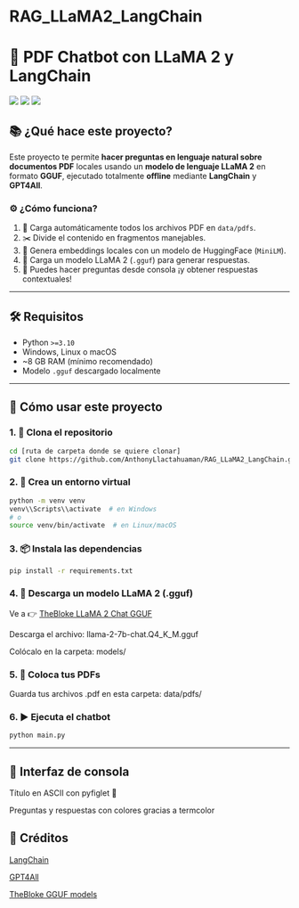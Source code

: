 # RAG_LLaMA2_LangChain

# 🤖 PDF Chatbot con LLaMA 2 y LangChain

<img src="https://img.shields.io/badge/Python-3.10+-blue?logo=python">
<img src="https://img.shields.io/badge/LangChain-0.2+-orange?logo=python">
<img src="https://img.shields.io/badge/Offline-100%25-green">

## 📚 ¿Qué hace este proyecto?

Este proyecto te permite **hacer preguntas en lenguaje natural sobre documentos PDF** locales usando un **modelo de lenguaje LLaMA 2** en formato **GGUF**, ejecutado totalmente **offline** mediante **LangChain** y **GPT4All**.

### ⚙️ ¿Cómo funciona?

1. 📂 Carga automáticamente todos los archivos PDF en `data/pdfs`.
2. ✂️ Divide el contenido en fragmentos manejables.
3. 🧠 Genera embeddings locales con un modelo de HuggingFace (`MiniLM`).
4. 🧠 Carga un modelo LLaMA 2 (`.gguf`) para generar respuestas.
5. 🤖 Puedes hacer preguntas desde consola ¡y obtener respuestas contextuales!

---

## 🛠️ Requisitos

- Python `>=3.10`
- Windows, Linux o macOS
- ~8 GB RAM (mínimo recomendado)
- Modelo `.gguf` descargado localmente

---

## 🚀 Cómo usar este proyecto

### 1. 🔽 Clona el repositorio

```bash
cd [ruta de carpeta donde se quiere clonar]
git clone https://github.com/AnthonyLlactahuaman/RAG_LLaMA2_LangChain.git
```

### 2. 🐍 Crea un entorno virtual

```bash
python -m venv venv
venv\\Scripts\\activate  # en Windows
# o
source venv/bin/activate  # en Linux/macOS
```

### 3. 📦 Instala las dependencias
```bash
pip install -r requirements.txt
```

### 4. 📁 Descarga un modelo LLaMA 2 (.gguf)
Ve a 👉 [TheBloke LLaMA 2 Chat GGUF](https://huggingface.co/TheBloke/Llama-2-7B-Chat-GGUF/tree/main)

Descarga el archivo:
llama-2-7b-chat.Q4_K_M.gguf

Colócalo en la carpeta:
models/

### 5. 📄 Coloca tus PDFs
Guarda tus archivos .pdf en esta carpeta:
data/pdfs/

### 6. ▶️ Ejecuta el chatbot
```bash
python main.py
```
---
## 🌈 Interfaz de consola
Título en ASCII con pyfiglet 🎨

Preguntas y respuestas con colores gracias a termcolor

## 🧠 Créditos
[LangChain](https://python.langchain.com/docs/introduction/)

[GPT4All](https://www.nomic.ai/gpt4all)

[TheBloke GGUF models](https://huggingface.co/TheBloke)

